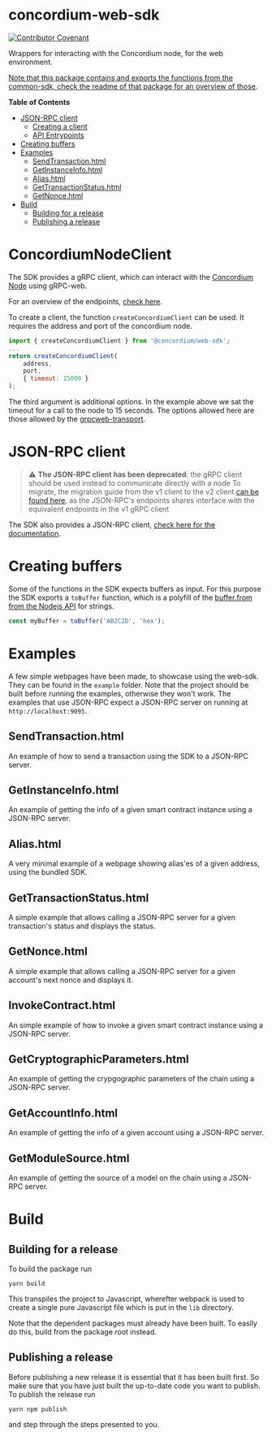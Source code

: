 # concordium-web-sdk

[![Contributor Covenant](https://img.shields.io/badge/Contributor%20Covenant-2.0-4baaaa.svg)](https://github.com/Concordium/.github/blob/main/.github/CODE_OF_CONDUCT.md)

Wrappers for interacting with the Concordium node, for the web environment.

[Note that this package contains and exports the functions from the common-sdk, check the readme of that package for an overview of those](../common/README.md).

**Table of Contents**
- [JSON-RPC client](#json-rpc-client)
    - [Creating a client](#creating-a-client)
    - [API Entrypoints](#api-entrypoints)
- [Creating buffers](#creating-buffers)
- [Examples](#examples)
    - [SendTransaction.html](#sendtransactionhtml)
    - [GetInstanceInfo.html](#getinstanceinfohtml)
    - [Alias.html](#aliashtml)
    - [GetTransactionStatus.html](#gettransactionstatushtml)
    - [GetNonce.html](#getnoncehtml)
- [Build](#build)
    - [Building for a release](#building-for-a-release)
    - [Publishing a release](#publishing-a-release)

# ConcordiumNodeClient
The SDK provides a gRPC client, which can interact with the [Concordium Node](https://github.com/Concordium/concordium-node) using gRPC-web.

For an overview of the endpoints, [check here](../../docs/gRPC.md).

To create a client, the function `createConcordiumClient` can be used. It requires the address and port of the concordium node. 
```js
import { createConcordiumClient } from '@concordium/web-sdk';
...
return createConcordiumClient(
    address,
    port,
    { timeout: 15000 }
);
```

The third argument is additional options. In the example above we sat the timeout for a call to the node to 15 seconds. The options allowed here are those allowed by the [grpcweb-transport](https://www.npmjs.com/package/@protobuf-ts/grpcweb-transport).

# JSON-RPC client
> :warning: **The JSON-RPC client has been deprecated**: the gRPC client should be used instead to communicate directly with a node
> To migrate, the migration guide from the v1 client to the v2 client [can be found here](../../docs/grpc-migration.md), as the JSON-RPC's endpoints shares interface with the equivalent endpoints in the v1 gRPC client 

The SDK also provides a JSON-RPC client, [check here for the documentation](../../docs/JSON-RPC.md).

# Creating buffers
Some of the functions in the SDK expects buffers as input.
For this purpose the SDK exports a `toBuffer` function, which is a polyfill of the [buffer.from from the Nodejs API](https://nodejs.org/api/buffer.html#static-method-bufferfromstring-encoding) for strings.
```js
const myBuffer = toBuffer('AB2C2D', 'hex');
```

# Examples
A few simple webpages have been made, to showcase using the web-sdk. They can be found in the `example` folder.
Note that the project should be built before running the examples, otherwise they won't work.
The examples that use JSON-RPC expect a JSON-RPC server on running at `http://localhost:9095`.

## SendTransaction.html
An example of how to send a transaction using the SDK to a JSON-RPC server.

## GetInstanceInfo.html
An example of getting the info of a given smart contract instance using a JSON-RPC server.

## Alias.html
A very minimal example of a webpage showing alias'es of a given address, using the bundled SDK.

## GetTransactionStatus.html
A simple example that allows calling a JSON-RPC server for a given transaction's status and displays the status.

## GetNonce.html
A simple example that allows calling a JSON-RPC server for a given account's next nonce and displays it.

## InvokeContract.html
An simple example of how to invoke a given smart contract instance using a JSON-RPC server.

## GetCryptographicParameters.html
An example of getting the crypgographic parameters of the chain using a JSON-RPC server.

## GetAccountInfo.html
An example of getting the info of a given account using a JSON-RPC server.

## GetModuleSource.html
An example of getting the source of a model on the chain using a JSON-RPC server.

# Build

## Building for a release
To build the package run
```
yarn build
```

This transpiles the project to Javascript, wherefter webpack is used to create a single pure Javascript file which is put in the `lib` directory.

Note that the dependent packages must already have been built. To easily do this, build from the package root instead.

## Publishing a release
Before publishing a new release it is essential that it has been built first. So make sure that 
you have just built the up-to-date code you want to publish. To publish the release run
```
yarn npm publish
```
and step through the steps presented to you.
